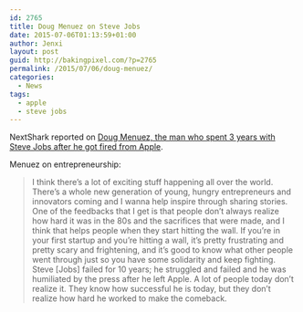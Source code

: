 ```yaml
---
id: 2765
title: Doug Menuez on Steve Jobs
date: 2015-07-06T01:13:59+01:00
author: Jenxi
layout: post
guid: http://bakingpixel.com/?p=2765
permalink: /2015/07/06/doug-menuez/
categories:
  - News
tags:
  - apple
  - steve jobs
---
```

NextShark reported on [Doug Menuez, the man who spent 3 years with Steve Jobs after he got fired from Apple](http://nextshark.com/doug-menuez-who-spent-3-years-with-steve-jobs-reveals-what-he-was-like/).

Menuez on entrepreneurship:

> I think there’s a lot of exciting stuff happening all over the world. There’s a whole new generation of young, hungry entrepreneurs and innovators coming and I wanna help inspire through sharing stories. One of the feedbacks that I get is that people don’t always realize how hard it was in the 80s and the sacrifices that were made, and I think that helps people when they start hitting the wall. If you’re in your first startup and you’re hitting a wall, it’s pretty frustrating and pretty scary and frightening, and it’s good to know what other people went through just so you have some solidarity and keep fighting. Steve [Jobs] failed for 10 years; he struggled and failed and he was humiliated by the press after he left Apple. A lot of people today don’t realize it. They know how successful he is today, but they don’t realize how hard he worked to make the comeback.